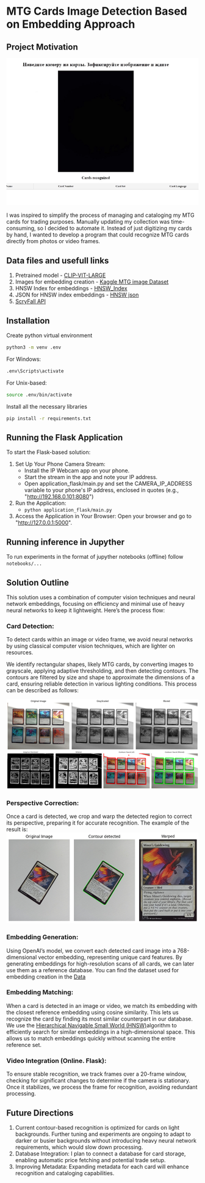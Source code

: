 # MTG Cards Image Detection Based on Embedding Approach

## Project Motivation

![Inference_example_1](images/Inference_example.gif)

I was inspired to simplify the process of managing and cataloging my MTG cards for trading purposes. Manually updating my collection was time-consuming, so I decided to automate it. Instead of just digitizing my cards by hand, I wanted to develop a program that could recognize MTG cards directly from photos or video frames.

## Data files and usefull links

1) Pretrained model - [CLIP-VIT-LARGE](https://huggingface.co/openai/clip-vit-large-patch14)
2) Images for embedding creation - [Kaggle MTG image Dataset](https://www.kaggle.com/datasets/strangerone/mtg-multilang-images) 
3) HNSW Index for embeddings - [HNSW_Index](https://drive.google.com/file/d/1JWQZn68z7fdvxXt1bywYjJR3DsHPW3eU/view?usp=sharing) 
4) JSON for HNSW index embeddings - [HNSW json](https://drive.google.com/file/d/1F0FgjCM91Wei4LcLvc7R6TrG2_ZefeSF/view?usp=sharing)
5) [ScryFall API](https://scryfall.com/docs/api)

## Installation

Create python virtual environment
```bash 
python3 -m venv .env 
```
For Windows: 
```cmd 
.env\Scripts\activate
```
For Unix-based:
```bash 
source .env/bin/activate
``` 
Install all the necessary libraries
```bash 
pip install -r requirements.txt
```

## Running the Flask Application

To start the Flask-based solution:
1) Set Up Your Phone Camera Stream:
    - Install the IP Webcam app on your phone.
    - Start the stream in the app and note your IP address.
    - Open application_flask/main.py and set the CAMERA_IP_ADDRESS variable to your phone's IP address, enclosed in quotes (e.g., "http://192.168.0.101:8080")
2) Run the Application:
    - ```python application_flask/main.py```
3) Access the Application in Your Browser: Open your browser and go to "http://127.0.0.1:5000".

## Running inference in Jupyther 

To run  experiments in the format of jupyther notebooks (offline) follow ```notebooks/...```

## Solution Outline 

This solution uses a combination of computer vision techniques and neural network embeddings, focusing on efficiency and minimal use of heavy neural networks to keep it lightweight. Here’s the process flow:

### Card Detection:

To detect cards within an image or video frame, we avoid neural networks by using classical computer vision techniques, which are lighter on resources.

We identify rectangular shapes, likely MTG cards, by converting images to grayscale, applying adaptive thresholding, and then detecting contours. The contours are filtered by size and shape to approximate the dimensions of a card, ensuring reliable detection in various lighting conditions. This process can be described as follows: 

![Process_pipeline](images/process_pipeline.png)

### Perspective Correction:

Once a card is detected, we crop and warp the detected region to correct its perspective, preparing it for accurate recognition. The example of the result is: 
![Warping](images/warped.png)

### Embedding Generation:

Using OpenAI’s model, we convert each detected card image into a 768-dimensional vector embedding, representing unique card features.
By generating embeddings for high-resolution scans of all cards, we can later use them as a reference database. You can find the dataset used for embedding creation in the [Data](#Data-files-and-usefull-links)

### Embedding Matching:

When a card is detected in an image or video, we match its embedding with the closest reference embedding using cosine similarity. This lets us recognize the card by finding its most similar counterpart in our database. We use the [Hierarchical Navigable Small World (HNSW)](https://arxiv.org/abs/1603.09320)algorithm to efficiently search for similar embeddings in a high-dimensional space. This allows us to match embeddings quickly without scanning the entire reference set.

### Video Integration (Online. Flask):

To ensure stable recognition, we track frames over a 20-frame window, checking for significant changes to determine if the camera is stationary. Once it stabilizes, we process the frame for recognition, avoiding redundant processing.

## Future Directions

1) Current contour-based recognition is optimized for cards on light backgrounds. Further tuning and experiments are ongoing to adapt to darker or busier backgrounds without introducing heavy neural network requirements, which would slow down processing.
2) Database Integration: I plan to connect a database for card storage, enabling automatic price fetching and potential trade setup.
3) Improving Metadata: Expanding metadata for each card will enhance recognition and cataloging capabilities.

